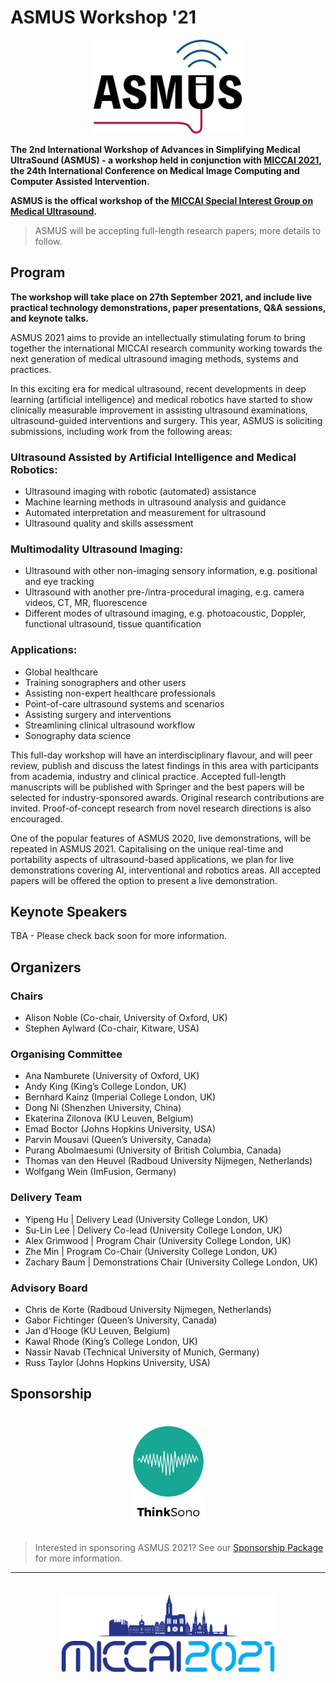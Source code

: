 # ASMUS Workshop '21

<div align=center>
 <img src="im/asmus.png" height=150px>
</div>

**The 2nd International Workshop of Advances in Simplifying Medical UltraSound (ASMUS) - a workshop held in conjunction with [MICCAI 2021](https://www.miccai2021.org/), the 24th International Conference on Medical Image Computing and Computer Assisted Intervention.**

**ASMUS is the offical workshop of the [MICCAI Special Interest Group on Medical Ultrasound](home).**

>ASMUS will be accepting full-length research papers; more details to follow.

## Program

**The workshop will take place on 27th September 2021, and include live practical technology demonstrations, paper presentations, Q&A sessions, and keynote talks.**

ASMUS 2021 aims to provide an intellectually stimulating forum to bring together the international MICCAI research community working towards the next generation of medical ultrasound imaging methods, systems and practices. 

In this exciting era for medical ultrasound, recent developments in deep learning (artificial intelligence) and medical robotics have started to show clinically measurable improvement in assisting ultrasound examinations, ultrasound-guided interventions and surgery. This year, ASMUS is soliciting submissions, including work from the following areas:

### Ultrasound Assisted by Artificial Intelligence and Medical Robotics:
- Ultrasound imaging with robotic (automated) assistance
- Machine learning methods in ultrasound analysis and guidance
- Automated interpretation and measurement for ultrasound
- Ultrasound quality and skills assessment

### Multimodality Ultrasound Imaging:
- Ultrasound with other non-imaging sensory information, e.g. positional and eye tracking
- Ultrasound with another pre-/intra-procedural imaging, e.g. camera videos, CT, MR, fluorescence
- Different modes of ultrasound imaging, e.g. photoacoustic, Doppler, functional ultrasound, tissue quantification

### Applications:
- Global healthcare
- Training sonographers and other users
- Assisting non-expert healthcare professionals
- Point-of-care ultrasound systems and scenarios
- Assisting surgery and interventions
- Streamlining clinical ultrasound workflow
- Sonography data science

This full-day workshop will have an interdisciplinary flavour, and will peer review, publish and discuss the latest findings in this area with participants from academia, industry and clinical practice. Accepted full-length manuscripts will be published with Springer and the best papers will be selected for industry-sponsored awards. Original research contributions are invited. Proof-of-concept research from novel research directions is also encouraged.

One of the popular features of ASMUS 2020, live demonstrations, will be repeated in ASMUS 2021. Capitalising on the unique real-time and portability aspects of ultrasound-based applications, we plan for live demonstrations covering AI, interventional and robotics areas. All accepted papers will be offered the option to present a live demonstration.
 
## Keynote Speakers
TBA - Please check back soon for more information.

## Organizers

### Chairs
* Alison Noble (Co-chair, University of Oxford, UK) 
* Stephen Aylward (Co-chair, Kitware, USA) 

### Organising Committee
* Ana Namburete (University of Oxford, UK)
* Andy King (King’s College London, UK)
* Bernhard Kainz (Imperial College London, UK)
* Dong Ni (Shenzhen University, China) 
* Ekaterina Zilonova (KU Leuven, Belgium)
* Emad Boctor (Johns Hopkins University, USA)
* Parvin Mousavi (Queen’s University, Canada)
* Purang Abolmaesumi (University of British Columbia, Canada) 
* Thomas van den Heuvel (Radboud University Nijmegen, Netherlands)
* Wolfgang Wein (ImFusion, Germany)

### Delivery Team

* Yipeng Hu | Delivery Lead (University College London, UK)
* Su-Lin Lee | Delivery Co-lead (University College London, UK)
* Alex Grimwood | Program Chair (University College London, UK)
* Zhe Min | Program Co-Chair (University College London, UK)
* Zachary Baum | Demonstrations Chair (University College London, UK)

### Advisory Board
* Chris de Korte (Radboud University Nijmegen, Netherlands) 
* Gabor Fichtinger (Queen’s University, Canada) 
* Jan d’Hooge (KU Leuven, Belgium) 
* Kawal Rhode (King’s College London, UK) 
* Nassir Navab (Technical University of Munich, Germany) 
* Russ Taylor (Johns Hopkins University, USA) 

## Sponsorship

<div align=center>
  <img style="padding: 20px;" src="im/thinksono.png" height=150px>
</div>

>Interested in sponsoring ASMUS 2021? See our [Sponsorship Package](/files/ASMUSSponsorship2021.pdf ':ignore') for more information.

---

<div align=center>
  <img style="padding: 20px;" src="im/miccai2021.png" height=125px>
</div>